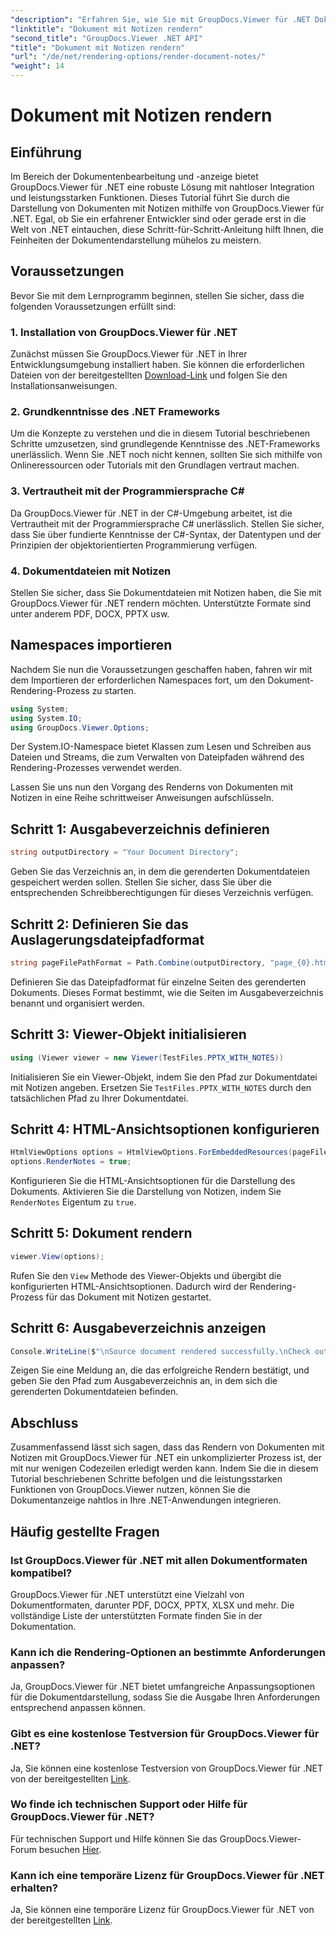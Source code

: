 ```yaml
---
"description": "Erfahren Sie, wie Sie mit GroupDocs.Viewer für .NET Dokumente mit Notizen rendern. Schritt-für-Schritt-Anleitung für die nahtlose Integration in Ihre .NET-Anwendungen."
"linktitle": "Dokument mit Notizen rendern"
"second_title": "GroupDocs.Viewer .NET API"
"title": "Dokument mit Notizen rendern"
"url": "/de/net/rendering-options/render-document-notes/"
"weight": 14
---
```


# Dokument mit Notizen rendern

## Einführung
Im Bereich der Dokumentenbearbeitung und -anzeige bietet GroupDocs.Viewer für .NET eine robuste Lösung mit nahtloser Integration und leistungsstarken Funktionen. Dieses Tutorial führt Sie durch die Darstellung von Dokumenten mit Notizen mithilfe von GroupDocs.Viewer für .NET. Egal, ob Sie ein erfahrener Entwickler sind oder gerade erst in die Welt von .NET eintauchen, diese Schritt-für-Schritt-Anleitung hilft Ihnen, die Feinheiten der Dokumentendarstellung mühelos zu meistern.
## Voraussetzungen
Bevor Sie mit dem Lernprogramm beginnen, stellen Sie sicher, dass die folgenden Voraussetzungen erfüllt sind:
### 1. Installation von GroupDocs.Viewer für .NET
Zunächst müssen Sie GroupDocs.Viewer für .NET in Ihrer Entwicklungsumgebung installiert haben. Sie können die erforderlichen Dateien von der bereitgestellten [Download-Link](https://releases.groupdocs.com/viewer/net/) und folgen Sie den Installationsanweisungen.
### 2. Grundkenntnisse des .NET Frameworks
Um die Konzepte zu verstehen und die in diesem Tutorial beschriebenen Schritte umzusetzen, sind grundlegende Kenntnisse des .NET-Frameworks unerlässlich. Wenn Sie .NET noch nicht kennen, sollten Sie sich mithilfe von Onlineressourcen oder Tutorials mit den Grundlagen vertraut machen.
### 3. Vertrautheit mit der Programmiersprache C#
Da GroupDocs.Viewer für .NET in der C#-Umgebung arbeitet, ist die Vertrautheit mit der Programmiersprache C# unerlässlich. Stellen Sie sicher, dass Sie über fundierte Kenntnisse der C#-Syntax, der Datentypen und der Prinzipien der objektorientierten Programmierung verfügen.
### 4. Dokumentdateien mit Notizen
Stellen Sie sicher, dass Sie Dokumentdateien mit Notizen haben, die Sie mit GroupDocs.Viewer für .NET rendern möchten. Unterstützte Formate sind unter anderem PDF, DOCX, PPTX usw.

## Namespaces importieren
Nachdem Sie nun die Voraussetzungen geschaffen haben, fahren wir mit dem Importieren der erforderlichen Namespaces fort, um den Dokument-Rendering-Prozess zu starten.

```csharp
using System;
using System.IO;
using GroupDocs.Viewer.Options;
```
Der System.IO-Namespace bietet Klassen zum Lesen und Schreiben aus Dateien und Streams, die zum Verwalten von Dateipfaden während des Rendering-Prozesses verwendet werden.

Lassen Sie uns nun den Vorgang des Renderns von Dokumenten mit Notizen in eine Reihe schrittweiser Anweisungen aufschlüsseln.
## Schritt 1: Ausgabeverzeichnis definieren
```csharp
string outputDirectory = "Your Document Directory";
```
Geben Sie das Verzeichnis an, in dem die gerenderten Dokumentdateien gespeichert werden sollen. Stellen Sie sicher, dass Sie über die entsprechenden Schreibberechtigungen für dieses Verzeichnis verfügen.
## Schritt 2: Definieren Sie das Auslagerungsdateipfadformat
```csharp
string pageFilePathFormat = Path.Combine(outputDirectory, "page_{0}.html");
```
Definieren Sie das Dateipfadformat für einzelne Seiten des gerenderten Dokuments. Dieses Format bestimmt, wie die Seiten im Ausgabeverzeichnis benannt und organisiert werden.
## Schritt 3: Viewer-Objekt initialisieren
```csharp
using (Viewer viewer = new Viewer(TestFiles.PPTX_WITH_NOTES))
```
Initialisieren Sie ein Viewer-Objekt, indem Sie den Pfad zur Dokumentdatei mit Notizen angeben. Ersetzen Sie `TestFiles.PPTX_WITH_NOTES` durch den tatsächlichen Pfad zu Ihrer Dokumentdatei.
## Schritt 4: HTML-Ansichtsoptionen konfigurieren
```csharp
HtmlViewOptions options = HtmlViewOptions.ForEmbeddedResources(pageFilePathFormat);
options.RenderNotes = true;
```
Konfigurieren Sie die HTML-Ansichtsoptionen für die Darstellung des Dokuments. Aktivieren Sie die Darstellung von Notizen, indem Sie `RenderNotes` Eigentum zu `true`.
## Schritt 5: Dokument rendern
```csharp
viewer.View(options);
```
Rufen Sie den `View` Methode des Viewer-Objekts und übergibt die konfigurierten HTML-Ansichtsoptionen. Dadurch wird der Rendering-Prozess für das Dokument mit Notizen gestartet.
## Schritt 6: Ausgabeverzeichnis anzeigen
```csharp
Console.WriteLine($"\nSource document rendered successfully.\nCheck output in {outputDirectory}.");
```
Zeigen Sie eine Meldung an, die das erfolgreiche Rendern bestätigt, und geben Sie den Pfad zum Ausgabeverzeichnis an, in dem sich die gerenderten Dokumentdateien befinden.

## Abschluss
Zusammenfassend lässt sich sagen, dass das Rendern von Dokumenten mit Notizen mit GroupDocs.Viewer für .NET ein unkomplizierter Prozess ist, der mit nur wenigen Codezeilen erledigt werden kann. Indem Sie die in diesem Tutorial beschriebenen Schritte befolgen und die leistungsstarken Funktionen von GroupDocs.Viewer nutzen, können Sie die Dokumentanzeige nahtlos in Ihre .NET-Anwendungen integrieren.
## Häufig gestellte Fragen
### Ist GroupDocs.Viewer für .NET mit allen Dokumentformaten kompatibel?
GroupDocs.Viewer für .NET unterstützt eine Vielzahl von Dokumentformaten, darunter PDF, DOCX, PPTX, XLSX und mehr. Die vollständige Liste der unterstützten Formate finden Sie in der Dokumentation.
### Kann ich die Rendering-Optionen an bestimmte Anforderungen anpassen?
Ja, GroupDocs.Viewer für .NET bietet umfangreiche Anpassungsoptionen für die Dokumentdarstellung, sodass Sie die Ausgabe Ihren Anforderungen entsprechend anpassen können.
### Gibt es eine kostenlose Testversion für GroupDocs.Viewer für .NET?
Ja, Sie können eine kostenlose Testversion von GroupDocs.Viewer für .NET von der bereitgestellten [Link](https://releases.groupdocs.com/).
### Wo finde ich technischen Support oder Hilfe für GroupDocs.Viewer für .NET?
Für technischen Support und Hilfe können Sie das GroupDocs.Viewer-Forum besuchen [Hier](https://forum.groupdocs.com/c/viewer/9).
### Kann ich eine temporäre Lizenz für GroupDocs.Viewer für .NET erhalten?
Ja, Sie können eine temporäre Lizenz für GroupDocs.Viewer für .NET von der bereitgestellten [Link](https://purchase.groupdocs.com/temporary-license/).